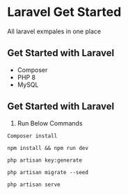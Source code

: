 # Laravel Get Started
All laravel exmpales in one place

## Get Started with Laravel
* Composer
* PHP 8
* MySQL

## Get Started with Laravel

1. Run Below Commands

```
Composer install

npm install && npm run dev

php artisan key:generate

php artisan migrate --seed

php artisan serve


```

